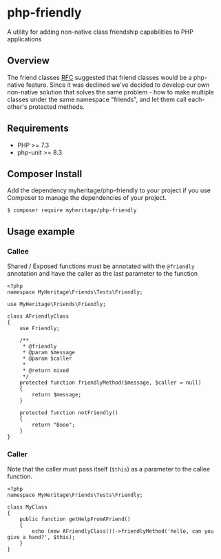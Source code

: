 # php-friendly
A utility for adding non-native class friendship capabilities to PHP applications

## Overview
The friend classes [RFC](https://wiki.php.net/rfc/friend-classes) suggested that friend classes would be a php-native feature. Since it was declined we've decided to develop our own non-native solution that solves the same problem - how to make multiple classes under the same namespace "friends", and let them call each-other's protected methods.

## Requirements
* PHP >= 7.3
* php-unit >= 8.3

## Composer Install
Add the dependency myheritage/php-friendly to your project if you use Composer to manage the dependencies of your project.
```
$ composer require myheritage/php-friendly
```

## Usage example
### Callee
Shared / Exposed functions must be annotated with the `@friendly` annotation and have the caller as the last parameter to the function
```
<?php
namespace MyHeritage\Friends\Tests\Friendly;

use MyHeritage\Friends\Friendly;

class AFriendlyClass
{
    use Friendly;

    /**
     * @friendly
     * @param $message
     * @param $caller
     *
     * @return mixed
     */
    protected function friendlyMethod($message, $caller = null)
    {
        return $message;
    }

    protected function notFriendly()
    {
        return "Booo";
    }
}
```

### Caller
Note that the caller must pass itself (`$this`) as a parameter to the callee function.
```
<?php
namespace MyHeritage\Friends\Tests\Friendly;

class MyClass
{
    public function getHelpFromAFriend()
    {
        echo (new AFriendlyClass())->friendlyMethod('hello, can you give a hand?', $this);
    }
}
```

